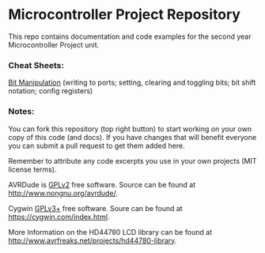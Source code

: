 # Microcontroller Project Repository

This repo contains documentation and code examples for the second year Microcontroller Project unit.

### Cheat Sheets:
[Bit Manipulation](bit_manipulation.md) (writing to ports; setting, clearing and toggling bits; bit shift notation; config registers)

### Notes:
You can fork this repository (top right button) to start working on your own copy of this code (and docs).
If you have changes that will benefit everyone you can submit a pull request to get them added here.

Remember to attribute any code excerpts you use in your own projects (MIT license terms).

AVRDude is [GPLv2](http://www.gnu.org/licenses/old-licenses/gpl-2.0.en.html) free software. Source can be found at http://www.nongnu.org/avrdude/.

Cygwin [GPLv3+](http://www.gnu.org/licenses/old-licenses/gpl-2.0.en.html) free software. Soure can be found at https://cygwin.com/index.html.

More Information on the HD44780 LCD library can be found at http://www.avrfreaks.net/projects/hd44780-library.
